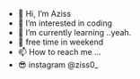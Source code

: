 - 👋 Hi, I’m Aziss
- 👀 I’m interested in coding
- 🌱 I’m currently learning ..yeah.
- 💞️ free time in weekend
- 📫 How to reach me ...
- 😎 instagram @ziss0_
<!---
Suminona06/Suminona06 is a ✨ special ✨ repository because its `README.md` (this file) appears on your GitHub profile.
You can click the Preview link to take a look at your changes.
--->
